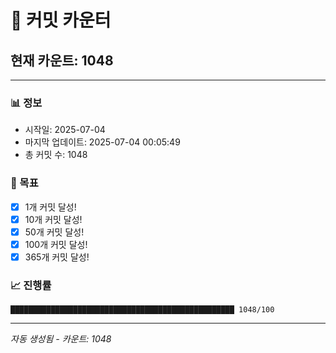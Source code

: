 # 🔢 커밋 카운터

## 현재 카운트: 1048

---

### 📊 정보
- 시작일: 2025-07-04
- 마지막 업데이트: 2025-07-04 00:05:49
- 총 커밋 수: 1048

### 🎯 목표
- [x] 1개 커밋 달성!
- [x] 10개 커밋 달성!
- [x] 50개 커밋 달성!
- [x] 100개 커밋 달성!
- [x] 365개 커밋 달성!

### 📈 진행률
```
██████████████████████████████████████████████████ 1048/100
```

---
*자동 생성됨 - 카운트: 1048*
